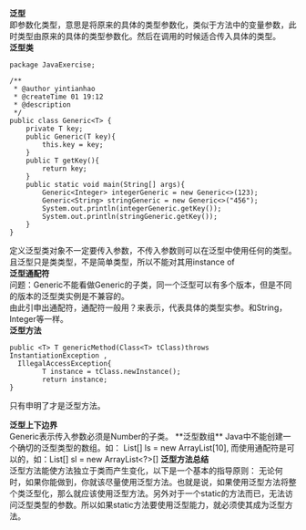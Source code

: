**泛型**      
即参数化类型，意思是将原来的具体的类型参数化，类似于方法中的变量参数，此时类型由原来的具体的类型参数化。然后在调用的时候适合传入具体的类型。        
**泛型类**         
```
package JavaExercise;

/**
 * @author yintianhao
 * @createTime 01 19:12
 * @description
 */
public class Generic<T> {
    private T key;
    public Generic(T key){
        this.key = key;
    }
    public T getKey(){
        return key;
    }
    public static void main(String[] args){
        Generic<Integer> integerGeneric = new Generic<>(123);
        Generic<String> stringGeneric = new Generic<>("456");
        System.out.println(integerGeneric.getKey());
        System.out.println(stringGeneric.getKey());
    }
}

```       
定义泛型类对象不一定要传入参数，不传入参数则可以在泛型中使用任何的类型。      
且泛型只是类类型，不是简单类型，所以不能对其用instance of        
**泛型通配符**        
问题：Generic<Integer>不能看做Generic<Number>的子类，同一个泛型可以有多个版本，但是不同的版本的泛型类实例是不兼容的。          
由此引申出通配符，通配符一般用？来表示，代表具体的类型实参。和String，Integer等一样。       
**泛型方法**        
```
public <T> T genericMethod(Class<T> tClass)throws InstantiationException ,
  IllegalAccessException{
        T instance = tClass.newInstance();
        return instance;
}
```         
只有申明了<T>才是泛型方法。   

**泛型上下边界**      
Generic<? extends Number>表示传入参数必须是Number的子类。      
**泛型数组**        
Java中不能创建一个确切的泛型类型的数组。如： List<String>[] ls = new ArrayList<String>[10],
而使用通配符是可以的，如：List<?>[] sl = new ArrayList<?>[]
**泛型方法总结**        
泛型方法能使方法独立于类而产生变化，以下是一个基本的指导原则：
无论何时，如果你能做到，你就该尽量使用泛型方法。也就是说，如果使用泛型方法将整个类泛型化，那么就应该使用泛型方法。另外对于一个static的方法而已，无法访问泛型类型的参数。所以如果static方法要使用泛型能力，就必须使其成为泛型方法。
